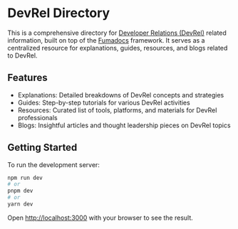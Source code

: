 # DevRel Directory

This is a comprehensive directory for [Developer Relations (DevRel)](https://en.wikipedia.org/wiki/Developer_relations) related information, built on top of the [Fumadocs](https://github.com/fuma-nama/fumadocs) framework. It serves as a centralized resource for explanations, guides, resources, and blogs related to DevRel.

## Features

- Explanations: Detailed breakdowns of DevRel concepts and strategies
- Guides: Step-by-step tutorials for various DevRel activities
- Resources: Curated list of tools, platforms, and materials for DevRel professionals
- Blogs: Insightful articles and thought leadership pieces on DevRel topics

## Getting Started

To run the development server:

```bash
npm run dev
# or
pnpm dev
# or
yarn dev
```

Open <http://localhost:3000> with your browser to see the result.
